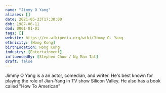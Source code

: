 ```yaml
---
name: "Jimmy O Yang"
aliases: []
date: 2021-05-23T17:30:00
dob: 1987-06-11
dod: 0001-01-01
tags: []
website: https://en.wikipedia.org/wiki/Jimmy_O._Yang
ethnicity: [Hong Kong]
birthLocation: Hong Kong
industry: [Entertainment]
influencedBy: [Stephen Chow / Ng Man Tat]
draft: false
---
```


Jimmy O Yang is a an actor, comedian, and writer. He's best known for playing the role of Jian-Yang in TV show Silicon Valley. He also has a book called "How To American"
